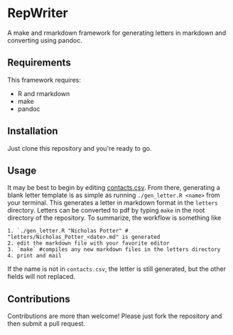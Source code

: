 RepWriter
=========

A make and rmarkdown framework for generating letters in markdown and converting using pandoc.

Requirements
------------

This framework requires:

-   R and rmarkdown
-   make
-   pandoc

Installation
------------

Just clone this repository and you're ready to go.

Usage
-----

It may be best to begin by editing [contacts.csv](contacts.csv). From there, generating a blank letter template is as simple as running `./gen_letter.R <name>` from your terminal. This generates a letter in markdown format in the `letters` directory. Letters can be converted to pdf by typing `make` in the root directory of the repository. To summarize, the workflow is something like

    1. `./gen_letter.R "Nicholas Potter" # "letters/Nicholas_Potter_<date>.md" is generated
    2. edit the markdown file with your favorite editor
    3. `make` #compiles any new markdown files in the letters directory
    4. print and mail

If the name is not in `contacts.csv`, the letter is still generated, but the other fields will not replaced.

Contributions
-------------

Contributions are more than welcome! Please just fork the repository and then submit a pull request.
